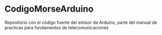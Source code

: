 # CodigoMorseArduino
Repositorio con el código fuente del emisor de Arduino, parte del manual de practicas para fundamentos de telecomunicaciones
